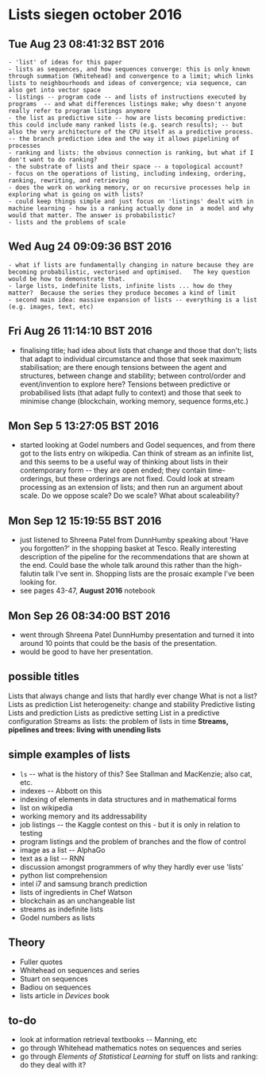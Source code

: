 # Lists siegen october 2016

## Tue Aug 23 08:41:32 BST 2016

    - 'list' of ideas for this paper
    - lists as sequences, and how sequences converge: this is only known through summation (Whitehead) and convergence to a limit; which links lists to neighbourhoods and ideas of convergence; via sequence, can also get into vector space
    - listings -- program code -- and lists of instructions executed by programs  -- and what differences listings make; why doesn't anyone really refer to program listings anymore
    - the list as predictive site -- how are lists becoming predictive: this could include many ranked lists (e.g. search results); -- but also the very architecture of the CPU itself as a predictive process.  -- the branch prediction idea and the way it allows pipelining of processes
    - ranking and lists: the obvious connection is ranking, but what if I don't want to do ranking? 
    - the substrate of lists and their space -- a topological account?
    - focus on the operations of listing, including indexing, ordering, ranking, rewriting, and retrieving
    - does the work on working memory, or on recursive processes help in exploring what is going on with lists?
    - could keep things simple and just focus on 'listings' dealt with in machine learning - how is a ranking actually done in  a model and why would that matter. The answer is probabilistic?  
    - lists and the problems of scale 

## Wed Aug 24 09:09:36 BST 2016

    - what if lists are fundamentally changing in nature because they are becoming probabilistic, vectorised and optimised.   The key question would be how to demonstrate that. 
    - large lists, indefinite lists, infinite lists ... how do they matter?  Because the series they produce becomes a kind of limit
    - second main idea: massive expansion of lists -- everything is a list (e.g. images, text, etc)


## Fri Aug 26 11:14:10 BST 2016

 - finalising title; had idea about lists that change and those that don't; lists that adapt to individual circumstance and those that seek maximum stabilisation; are there enough tensions between the agent and structures, between change and stability; between control/order and event/invention to explore here? Tensions between predictive or probabilised lists (that adapt fully to context) and those that seek to minimise change (blockchain, working memory, sequence forms,etc.) 


## Mon Sep  5 13:27:05 BST 2016

- started looking at Godel numbers and Godel sequences, and from there got to the lists entry on wikipedia. Can think of stream as an infinite list, and this seems to be a useful way of thinking about lists in their contemporary form -- they are open ended; they contain time-orderings, but these orderings are not fixed. Could look at stream processing as an extension of lists; and then run an argument about scale. Do we oppose scale? Do we scale? What about scaleability? 


## Mon Sep 12 15:19:55 BST 2016

- just listened to Shreena Patel from DunnHumby speaking about 'Have you forgotten?' in the shopping basket at Tesco. Really interesting description of the pipeline for the recommendations that are shown at the end. Could base the whole talk around this rather than the high-falutin talk I've sent in. Shopping lists are the prosaic example I've been looking for. 
- see pages  43-47, **August 2016** notebook 


## Mon Sep 26 08:34:00 BST 2016

- went through Shreena Patel DunnHumby presentation and turned it into around 10 points that could be the basis of the presentation. 
- would be good to have her presentation. 

## possible titles

Lists that always change and lists that hardly ever change
What is not a list?
Lists as prediction
List heterogeneity: change and stability
Predictive listing
Lists and prediction
Lists as predictive setting
List in a predictive configuration
Streams as lists: the problem of lists in time
**Streams, pipelines and trees: living with unending lists**

## simple examples of lists
- `ls` -- what is the history of this? See Stallman and MacKenzie; also cat, etc. 
- indexes -- Abbott on this
- indexing of elements in data structures and in mathematical forms
- list on wikipedia
- working memory and its addressability
- job listings -- the Kaggle contest on this - but it is only in relation to testing 
- program listings and the problem of branches and the flow of control
- image as a list -- AlphaGo
- text as a list -- RNN
- discussion amongst programmers of why they hardly ever use 'lists'
- python list comprehension
- intel i7 and samsung branch prediction
- lists of ingredients in Chef Watson
- blockchain as an unchangeable list
- streams as indefinite lists
- Godel numbers as lists

## Theory
- Fuller quotes
- Whitehead on sequences and series
- Stuart on sequences
- Badiou on sequences
- lists article in _Devices_ book

## to-do

- look at information retrieval textbooks -- Manning, etc
- go through Whitehead mathematics notes on sequences and series
- go through _Elements of Statistical Learning_ for stuff on lists and ranking: do they deal with it? 


